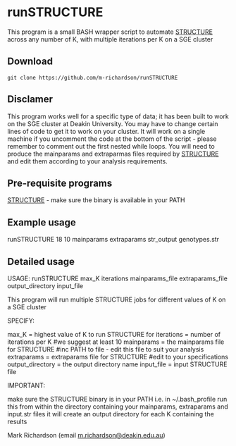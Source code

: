 # runSTRUCTURE

This program is a small BASH wrapper script to automate [STRUCTURE](http://pritchardlab.stanford.edu/structure.html) across any number of K, with multiple iterations per K on a SGE cluster

## Download 

    git clone https://github.com/m-richardson/runSTRUCTURE

## Disclamer 

This program works well for a specific type of data; it has been built to work on the SGE cluster at Deakin University. You may have to change certain lines of code to get it to work on your cluster. It will work on a single machine if you uncomment the code at the bottom of the script - please remember to comment out the first nested while loops. You will need to produce the mainparams and extraparmas files required by [STRUCTURE](http://pritchardlab.stanford.edu/structure.html) and edit them according to your analysis requirements.

## Pre-requisite programs

[STRUCTURE](http://pritchardlab.stanford.edu/structure.html) - make sure the binary is available in your PATH


## Example usage

  runSTRUCTURE 18 10 mainparams extraparams str_output genotypes.str


## Detailed usage

USAGE: runSTRUCTURE max_K iterations mainparams_file extraparams_file output_directory input_file	

This program will run multiple STRUCTURE jobs for different values of K on a SGE cluster

SPECIFY:

max_K = highest value of K to run STRUCTURE for
iterations = number of iterations per K 	#we suggest at least 10
mainparams = the mainparams file for STRUCTURE 	#inc PATH to file - edit this file to suit your analysis  
extraparams = extraparams file for STRUCTURE 	#edit to your specifications
output_directory = the output directory name
input_file = input STRUCTURE file

IMPORTANT:

make sure the STRUCTURE binary is in your PATH i.e. in ~/.bash_profile
run this from within the directory containing your mainparams, extraparams and input.str files
it will create an output directory for each K containing the results


Mark Richardson (email m.richardson@deakin.edu.au)






